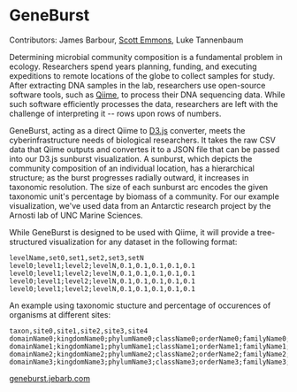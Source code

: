 # GeneBurst

Contributors: James Barbour, [Scott Emmons](http://scottemmons.com/), Luke Tannenbaum

Determining microbial community composition is a fundamental problem in ecology. Researchers spend years planning, funding, and executing expeditions to remote locations of the globe to collect samples for study. After extracting DNA samples in the lab, researchers use open-source software tools, such as [Qiime](http://qiime.org/), to process their DNA sequencing data. While such software efficiently processes the data, researchers are left with the challenge of interpreting it -- rows upon rows of numbers.

GeneBurst, acting as a direct Qiime to [D3.js](http://d3js.org/) converter, meets the cyberinfrastructure needs of biological researchers. It takes the raw CSV data that Qiime outputs and convertes it to a JSON file that can be passed into our D3.js sunburst visualization. A sunburst, which depicts the community composition of an individual location, has a hierarchical structure; as the burst progresses radially outward, it increases in taxonomic resolution. The size of each sunburst arc encodes the given taxonomic unit's percentage by biomass of a community. For our example visualization, we've used data from an Antarctic research project by the Arnosti lab of UNC Marine Sciences.

While GeneBurst is designed to be used with Qiime, it will provide a tree-structured visualization for any dataset in the following format:
```
levelName,set0,set1,set2,set3,setN
level0;level1;level2;levelN,0.1,0.1,0.1,0.1,0.1
level0;level1;level2;levelN,0.1,0.1,0.1,0.1,0.1
level0;level1;level2;levelN,0.1,0.1,0.1,0.1,0.1
level0;level1;level2;levelN,0.1,0.1,0.1,0.1,0.1
```

An example using taxonomic stucture and percentage of occurences of organisms at different sites:
```
taxon,site0,site1,site2,site3,site4
domainName0;kingdomName0;phylumName0;className0;orderName0;familyName0;genusName0;speciesName0,0.2,0.9,0.99,0.2,0.1
domainName1;kingdomName1;phylumName1;className1;orderName1;familyName1;genusName1;speciesName1,0.3,0.1,0.0,0.2,0.3
domainName2;kingdomName2;phylumName2;className2;orderName2;familyName2;genusName2;speciesName2,0.3,0.0,0.0,0.3,0.4
domainName3;kingdomName3;phylumName3;className3;orderName3;familyName3;genusName3;speciesName3,0.2,0.0,0.01,0.3,0.2
```

[geneburst.jebarb.com](http://geneburst.jebarb.com)
